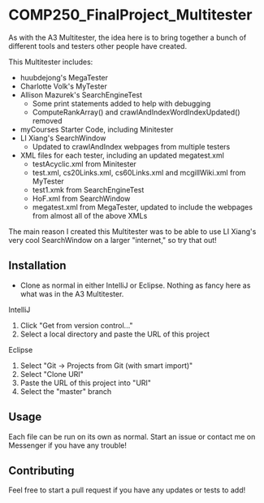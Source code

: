 # COMP250_FinalProject_Multitester

As with the A3 Multitester, the idea here is to bring together a bunch of different tools and testers other people have created.

This Multitester includes:
* huubdejong's MegaTester
* Charlotte Volk's MyTester
* Allison Mazurek's SearchEngineTest
   * Some print statements added to help with debugging
   * ComputeRankArray() and crawlAndIndexWordIndexUpdated() removed
* myCourses Starter Code, including Minitester
* LI Xiang's SearchWindow
   * Updated to crawlAndIndex webpages from multiple testers
* XML files for each tester, including an updated megatest.xml
   * testAcyclic.xml from Minitester
   * test.xml, cs20Links.xml, cs60Links.xml and mcgillWiki.xml from MyTester
   * test1.xmk from SearchEngineTest
   * HoF.xml from SearchWindow
   * megatest.xml from MegaTester, updated to include the webpages from almost all of the above XMLs
   

The main reason I created this Multitester was to be able to use LI Xiang's very cool SearchWindow on a larger "internet," so try that out!

## Installation
* Clone as normal in either IntelliJ or Eclipse. Nothing as fancy here as what was in the A3 Multitester.

IntelliJ
1. Click "Get from version control..."
2. Select a local directory and paste the URL of this project

Eclipse
  1. Select "Git -> Projects from Git (with smart import)"
  2. Select "Clone URI"
  3. Paste the URL of this project into "URI"
  4. Select the "master" branch

## Usage
Each file can be run on its own as normal. Start an issue or contact me on Messenger if you have any trouble!

## Contributing
Feel free to start a pull request if you have any updates or tests to add!
